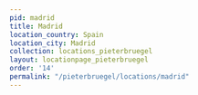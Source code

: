 ```yaml
---
pid: madrid
title: Madrid
location_country: Spain
location_city: Madrid
collection: locations_pieterbruegel
layout: locationpage_pieterbruegel
order: '14'
permalink: "/pieterbruegel/locations/madrid"
---
```

